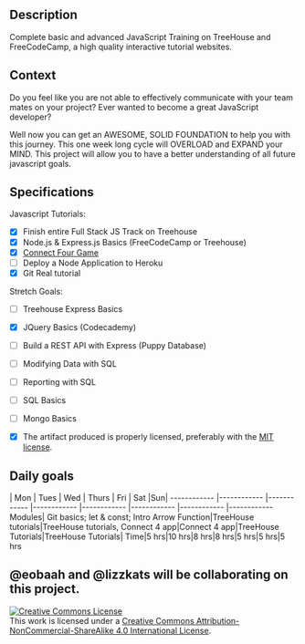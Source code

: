 ## Description

Complete basic and advanced JavaScript Training on TreeHouse and FreeCodeCamp, a high quality interactive tutorial websites.
## Context

Do you feel like you are not able to effectively communicate with your team mates on your project? Ever wanted to become a great JavaScript developer?

Well now you can get an AWESOME, SOLID FOUNDATION to help you with this journey. This one week long cycle will OVERLOAD and EXPAND your MIND. This project will allow you to have a better understanding of all future javascript goals.
## Specifications

Javascript Tutorials:
- [x] Finish entire Full Stack JS Track on Treehouse
- [x] Node.js & Express.js Basics (FreeCodeCamp or Treehouse)
- [x] [Connect Four Game](https://github.com/lizzkats/advancedJStutorials)
- [ ] Deploy a Node Application to Heroku
- [x] Git Real tutorial

Stretch Goals:
- [ ] Treehouse Express Basics
- [x] JQuery Basics (Codecademy)
- [ ] Build a REST API with Express (Puppy Database)
- [ ] Modifying Data with SQL
- [ ] Reporting with SQL
- [ ] SQL Basics
- [ ] Mongo Basics
- [x] The artifact produced is properly licensed, preferably with the [MIT license](https://opensource.org/licenses/MIT).


## Daily goals
| Mon | Tues | Wed | Thurs | Fri | Sat |Sun|
------------ |------------ |------------ |------------ |------------ |------------ |------------ |------------
 Modules| Git basics; let & const; Intro Arrow Function|TreeHouse tutorials|TreeHouse tutorials, Connect 4 app|Connect 4 app|TreeHouse Tutorials|TreeHouse Tutorials|
  Time|5 hrs|10 hrs|8 hrs|8 hrs|5 hrs|5 hrs|5 hrs

  @eobaah and @lizzkats will be collaborating on this project.
---

<!-- LICENSE -->

<a rel="license" href="http://creativecommons.org/licenses/by-nc-sa/4.0/"><img alt="Creative Commons License" style="border-width:0" src="https://i.creativecommons.org/l/by-nc-sa/4.0/80x15.png" /></a>
<br />This work is licensed under a <a rel="license" href="http://creativecommons.org/licenses/by-nc-sa/4.0/">Creative Commons Attribution-NonCommercial-ShareAlike 4.0 International License</a>.

